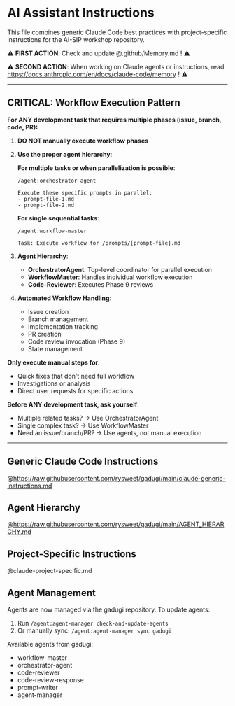 # AI Assistant Instructions

This file combines generic Claude Code best practices with project-specific instructions for the AI-SIP workshop repository.

⚠️ **FIRST ACTION**: Check and update @.github/Memory.md ! ⚠️

⚠️ **SECOND ACTION**: When working on Claude agents or instructions, read https://docs.anthropic.com/en/docs/claude-code/memory ! ⚠️

---

## CRITICAL: Workflow Execution Pattern

**For ANY development task that requires multiple phases (issue, branch, code, PR):**

1. **DO NOT manually execute workflow phases**
2. **Use the proper agent hierarchy**:
   
   **For multiple tasks or when parallelization is possible**:
   ```
   /agent:orchestrator-agent
   
   Execute these specific prompts in parallel:
   - prompt-file-1.md
   - prompt-file-2.md
   ```
   
   **For single sequential tasks**:
   ```
   /agent:workflow-master
   
   Task: Execute workflow for /prompts/[prompt-file].md
   ```

3. **Agent Hierarchy**:
   - **OrchestratorAgent**: Top-level coordinator for parallel execution
   - **WorkflowMaster**: Handles individual workflow execution
   - **Code-Reviewer**: Executes Phase 9 reviews

4. **Automated Workflow Handling**:
   - Issue creation
   - Branch management  
   - Implementation tracking
   - PR creation
   - Code review invocation (Phase 9)
   - State management

**Only execute manual steps for**:
- Quick fixes that don't need full workflow
- Investigations or analysis
- Direct user requests for specific actions

**Before ANY development task, ask yourself**:
- Multiple related tasks? → Use OrchestratorAgent
- Single complex task? → Use WorkflowMaster
- Need an issue/branch/PR? → Use agents, not manual execution

---

## Generic Claude Code Instructions

@https://raw.githubusercontent.com/rysweet/gadugi/main/claude-generic-instructions.md

## Agent Hierarchy

@https://raw.githubusercontent.com/rysweet/gadugi/main/AGENT_HIERARCHY.md

## Project-Specific Instructions

@claude-project-specific.md

## Agent Management

Agents are now managed via the gadugi repository. To update agents:
1. Run `/agent:agent-manager check-and-update-agents`
2. Or manually sync: `/agent:agent-manager sync gadugi`

Available agents from gadugi:
- workflow-master
- orchestrator-agent
- code-reviewer
- code-review-response
- prompt-writer
- agent-manager
